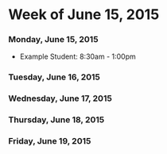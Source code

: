 # Week of June 15, 2015

### Monday, June 15, 2015

* Example Student: 8:30am - 1:00pm

### Tuesday, June 16, 2015

### Wednesday, June 17, 2015

### Thursday, June 18, 2015

### Friday, June 19, 2015